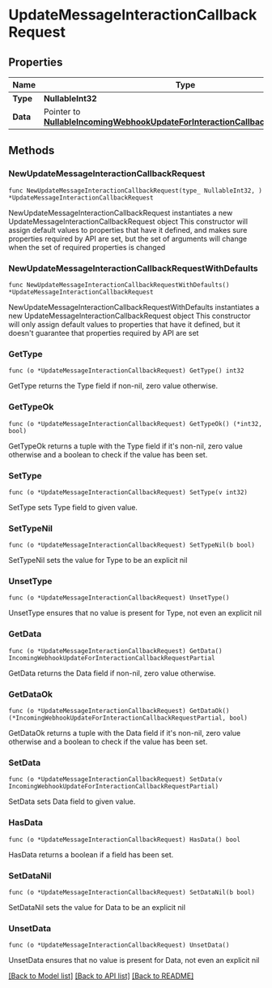 # UpdateMessageInteractionCallbackRequest

## Properties

Name | Type | Description | Notes
------------ | ------------- | ------------- | -------------
**Type** | **NullableInt32** |  | 
**Data** | Pointer to [**NullableIncomingWebhookUpdateForInteractionCallbackRequestPartial**](IncomingWebhookUpdateForInteractionCallbackRequestPartial.md) |  | [optional] 

## Methods

### NewUpdateMessageInteractionCallbackRequest

`func NewUpdateMessageInteractionCallbackRequest(type_ NullableInt32, ) *UpdateMessageInteractionCallbackRequest`

NewUpdateMessageInteractionCallbackRequest instantiates a new UpdateMessageInteractionCallbackRequest object
This constructor will assign default values to properties that have it defined,
and makes sure properties required by API are set, but the set of arguments
will change when the set of required properties is changed

### NewUpdateMessageInteractionCallbackRequestWithDefaults

`func NewUpdateMessageInteractionCallbackRequestWithDefaults() *UpdateMessageInteractionCallbackRequest`

NewUpdateMessageInteractionCallbackRequestWithDefaults instantiates a new UpdateMessageInteractionCallbackRequest object
This constructor will only assign default values to properties that have it defined,
but it doesn't guarantee that properties required by API are set

### GetType

`func (o *UpdateMessageInteractionCallbackRequest) GetType() int32`

GetType returns the Type field if non-nil, zero value otherwise.

### GetTypeOk

`func (o *UpdateMessageInteractionCallbackRequest) GetTypeOk() (*int32, bool)`

GetTypeOk returns a tuple with the Type field if it's non-nil, zero value otherwise
and a boolean to check if the value has been set.

### SetType

`func (o *UpdateMessageInteractionCallbackRequest) SetType(v int32)`

SetType sets Type field to given value.


### SetTypeNil

`func (o *UpdateMessageInteractionCallbackRequest) SetTypeNil(b bool)`

 SetTypeNil sets the value for Type to be an explicit nil

### UnsetType
`func (o *UpdateMessageInteractionCallbackRequest) UnsetType()`

UnsetType ensures that no value is present for Type, not even an explicit nil
### GetData

`func (o *UpdateMessageInteractionCallbackRequest) GetData() IncomingWebhookUpdateForInteractionCallbackRequestPartial`

GetData returns the Data field if non-nil, zero value otherwise.

### GetDataOk

`func (o *UpdateMessageInteractionCallbackRequest) GetDataOk() (*IncomingWebhookUpdateForInteractionCallbackRequestPartial, bool)`

GetDataOk returns a tuple with the Data field if it's non-nil, zero value otherwise
and a boolean to check if the value has been set.

### SetData

`func (o *UpdateMessageInteractionCallbackRequest) SetData(v IncomingWebhookUpdateForInteractionCallbackRequestPartial)`

SetData sets Data field to given value.

### HasData

`func (o *UpdateMessageInteractionCallbackRequest) HasData() bool`

HasData returns a boolean if a field has been set.

### SetDataNil

`func (o *UpdateMessageInteractionCallbackRequest) SetDataNil(b bool)`

 SetDataNil sets the value for Data to be an explicit nil

### UnsetData
`func (o *UpdateMessageInteractionCallbackRequest) UnsetData()`

UnsetData ensures that no value is present for Data, not even an explicit nil

[[Back to Model list]](../README.md#documentation-for-models) [[Back to API list]](../README.md#documentation-for-api-endpoints) [[Back to README]](../README.md)


